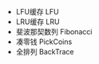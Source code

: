- LFU缓存 										LFU
- LRU缓存 										LRU
- 斐波那契数列									 Fibonacci
- 凑零钱                                        PickCoins
- 全排列                                        BackTrace